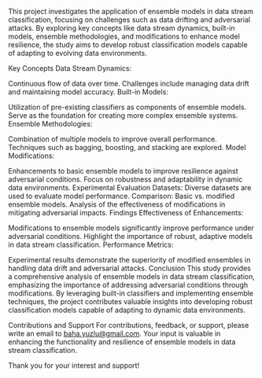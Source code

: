 This project investigates the application of ensemble models in data stream classification, focusing on challenges such as data drifting and adversarial attacks. By exploring key concepts like data stream dynamics, built-in models, ensemble methodologies, and modifications to enhance model resilience, the study aims to develop robust classification models capable of adapting to evolving data environments.

Key Concepts
Data Stream Dynamics:

Continuous flow of data over time.
Challenges include managing data drift and maintaining model accuracy.
Built-in Models:

Utilization of pre-existing classifiers as components of ensemble models.
Serve as the foundation for creating more complex ensemble systems.
Ensemble Methodologies:

Combination of multiple models to improve overall performance.
Techniques such as bagging, boosting, and stacking are explored.
Model Modifications:

Enhancements to basic ensemble models to improve resilience against adversarial conditions.
Focus on robustness and adaptability in dynamic data environments.
Experimental Evaluation
Datasets:
Diverse datasets are used to evaluate model performance.
Comparison:
Basic vs. modified ensemble models.
Analysis of the effectiveness of modifications in mitigating adversarial impacts.
Findings
Effectiveness of Enhancements:

Modifications to ensemble models significantly improve performance under adversarial conditions.
Highlight the importance of robust, adaptive models in data stream classification.
Performance Metrics:

Experimental results demonstrate the superiority of modified ensembles in handling data drift and adversarial attacks.
Conclusion
This study provides a comprehensive analysis of ensemble models in data stream classification, emphasizing the importance of addressing adversarial conditions through modifications. By leveraging built-in classifiers and implementing ensemble techniques, the project contributes valuable insights into developing robust classification models capable of adapting to dynamic data environments.

Contributions and Support
For contributions, feedback, or support, please write an email to baha.yuzlu@gmail.com. Your input is valuable in enhancing the functionality and resilience of ensemble models in data stream classification.

Thank you for your interest and support!
